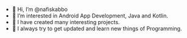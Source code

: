 - 👋 Hi, I’m @nafiskabbo
- 👀 I’m interested in Android App Development, Java and Kotlin.
- 🌱 I have created many interesting projects.
- 🌱 I always try to get updated and learn new things of Programming.
 
<!---
nafiskabbo/nafiskabbo is a ✨ special ✨ repository because its `README.md` (this file) appears on your GitHub profile.
You can click the Preview link to take a look at your changes.
--->
